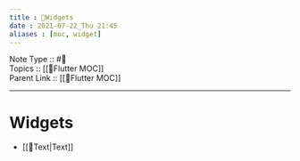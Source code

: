 ```yaml
---
title : 🍃Widgets
date : 2021-07-22_Thu 21:45
aliases : [moc, widget]
---
```

Note Type :: #📘<br>
Topics :: [[🍃Flutter MOC]]<br>
Parent Link :: [[🍃Flutter MOC]]<br>

---
# Widgets
- [[🍃Text|Text]]